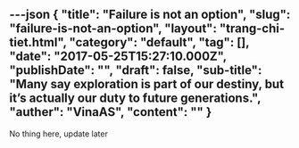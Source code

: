 ---json
{
    "title": "Failure is not an option",
    "slug": "failure-is-not-an-option",
    "layout": "trang-chi-tiet.html",
    "category": "default",
    "tag": [],
    "date": "2017-05-25T15:27:10.000Z",
    "publishDate": "",
    "draft": false,
    "sub-title": "Many say exploration is part of our destiny, but it’s actually our duty to future generations.",
    "auther": "VinaAS",
    "__content__": ""
}
---
<p>No thing here, update later</p>
